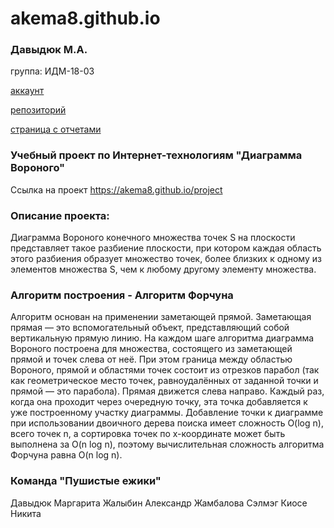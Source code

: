 # akema8.github.io

### Давыдюк М.А. 

группа: ИДМ-18-03

[аккаунт](https://github.com/Akema8)

[репозиторий](https://github.com/Akema8/akema8.github.io)

[страница с отчетами](https://akema8.github.io/)


### Учебный проект по Интернет-технологиям "Диаграмма Вороного"
Ссылка на проект
https://akema8.github.io/project

### Описание проекта:
Диаграмма Вороного конечного множества точек S на плоскости представляет такое разбиение плоскости, при котором каждая область этого разбиения образует множество точек, более близких к одному из элементов множества S, чем к любому другому элементу множества.

### Алгоритм построения - Алгоритм Форчуна
Алгоритм основан на применении заметающей прямой. Заметающая прямая — это вспомогательный объект, представляющий собой вертикальную прямую линию. На каждом шаге алгоритма диаграмма Вороного построена для множества, состоящего из заметающей прямой и точек слева от неё. При этом граница между областью Вороного, прямой и областями точек состоит из отрезков парабол (так как геометрическое место точек, равноудалённых от заданной точки и прямой — это парабола). Прямая движется слева направо. Каждый раз, когда она проходит через очередную точку, эта точка добавляется к уже построенному участку диаграммы. Добавление точки к диаграмме при использовании двоичного дерева поиска имеет сложность  O(log n), всего точек n, а сортировка точек по x-координате может быть выполнена за O(n log n), поэтому вычислительная сложность алгоритма Форчуна равна O(n log n).

### Команда "Пушистые ежики"
Давыдюк Маргарита
Жалыбин Александр
Жамбалова Сэлмэг
Киосе Никита




